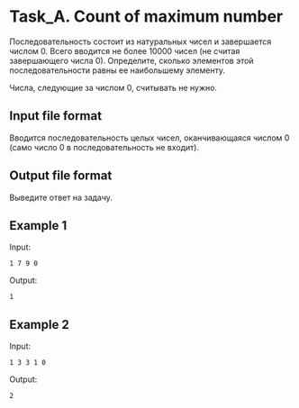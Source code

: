 # Task_A. Count of maximum number

Последовательность состоит из натуральных чисел и завершается числом 0. Всего вводится не более 10000 чисел (не считая завершающего числа 0). Определите, сколько элементов этой последовательности равны ее наибольшему элементу.

Числа, следующие за числом 0, считывать не нужно.

## Input file format

Вводится последовательность целых чисел, оканчивающаяся числом 0 (само число 0 в последовательность не входит).

## Output file format

Выведите ответ на задачу.

## Example 1

Input:

    1 7 9 0

Output:

    1

## Example 2

Input:

    1 3 3 1 0

Output:

    2
